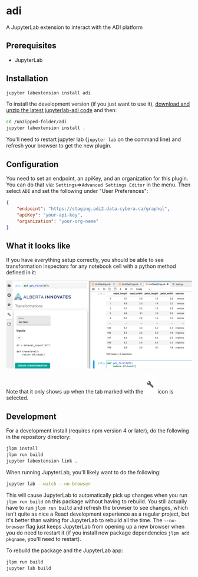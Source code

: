 # adi

A JupyterLab extension to interact with the ADI platform

## Prerequisites

* JupyterLab

## Installation

```bash
jupyter labextension install adi
```

To install the development version (if you just want to use it),
[download and unzip the latest jupyterlab-adi code](https://github.com/cybera/jupyterlab-adi/archive/master.zip)
and then:

```bash
cd /unzipped-folder/adi
jupyter labextension install .
```

You'll need to restart jupyter lab (`jupyter lab` on the command line) and refresh
your browser to get the new plugin.

## Configuration

You need to set an endpoint, an apiKey, and an organization for this plugin.
You can do that via: `Settings`=>`Advanced Settings Editor` in the menu. Then
select `ADI` and set the following under "User Preferences":

```json
{
    "endpoint": "https://staging.adi2.data.cybera.ca/graphql",
    "apiKey": "your-api-key",
    "organization": "your-org-name"
}
```

## What it looks like

If you have everything setup correctly, you should be able to see transformation
inspectors for any notebook cell with a python method defined in it:

![screenshot-1](docs/images/screenshot-1.png)

Note that it only shows up when the tab marked with the ![gear](docs/images/gear.png) icon is selected.

## Development

For a development install (requires npm version 4 or later), do the following in the repository directory:

```bash
jlpm install
jlpm run build
jupyter labextension link .
```

When running JupyterLab, you'll likely want to do the following:

```bash
jupyter lab --watch --no-browser
```

This will cause JupyterLab to automatically pick up changes when you run `jlpm run build` on this package
without having to rebuild. You still actually have to run `jlpm run build` and refresh the browser to see
changes, which isn't quite as nice a React development experience as a regular project, but it's better
than waiting for JupyterLab to rebuild all the time. The `--no-browser` flag just keeps JupyterLab from
opening up a new browser when you do need to restart it (if you install new package dependencies
`jlpm add pkgname`, you'll need to restart).

To rebuild the package and the JupyterLab app:

```bash
jlpm run build
jupyter lab build
```
